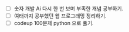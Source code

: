- [ ] 숫자 개발 Ai 다시 한 번 보며 부족한 개념 공부하기.
- [ ] 여태까지 공부했던 웹 프로그래밍 정리하기.
- [ ] codeup 100문제 python 으로 풀기.
